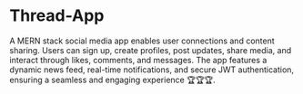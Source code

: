 # Thread-App
A MERN stack social media app enables user connections and content sharing. Users can sign up, create profiles, post updates, share media, and interact through likes, comments, and messages. The app features a dynamic news feed, real-time notifications, and secure JWT authentication, ensuring a seamless and engaging experience 🏆🏆🏆.

